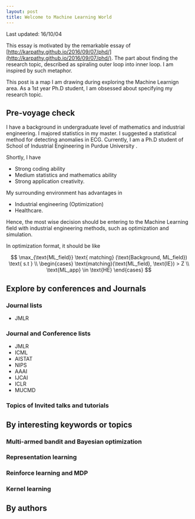 ```yaml
---
layout: post
title: Welcome to Machine Learning World
---
```


Last updated: 16/10/04

This essay is motivated by the remarkable essay of [http://karpathy.github.io/2016/09/07/phd/](http://karpathy.github.io/2016/09/07/phd/). The part about finding the research topic, described as spiraling outer loop into inner loop. I am inspired by such metaphor. 

This post is a map I am drawing during exploring the Machine Learnign area. As a 1st year Ph.D student, I am obsessed about specifying my research topic. 



## Pre-voyage check 

I have a background in undergraduate level of mathematics and industrial engineering. I majored statistics in my master. I suggested a statistical method for detecting anomalies in ECG. Currently, I am a Ph.D student of School of Industrial Engineering in Purdue University .


Shortly, I have 

* Strong coding ability 
* Medium statistics and mathematics ability 
* Strong application creativity.

My surrounding environment has advantages in 

* Industrial engineering (Optimization) 
* Healthcare. 

Hence, the most wise decision should be entering to the Machine Learning field with industrial engineering methods, such as optimization and simulation. 

In optimization format, it should be like 

$$ 
\max_{\text{ML_field}}  \text{ matching} (\text{Background, ML_field})  
\text{  s.t } \\ 
\begin{cases}
\text{matching}(\text{ML_field}, \text{IE})  > Z \\
\text{ML_app} \in \text{HE} 
\end{cases}
$$





## Explore by conferences and Journals 

### Journal lists 

* JMLR 

### Journal and Conference lists 

* JMLR 
* ICML 
* AISTAT 
* NIPS 
* AAAI 
* IJCAI 
* ICLR 
* MUCMD  


### Topics of Invited talks and tutorials 



## By interesting keywords or topics 

### Multi-armed bandit and Bayesian optimization 


### Representation learning 


### Reinforce learning and MDP 


### Kernel learning 




## By authors 


